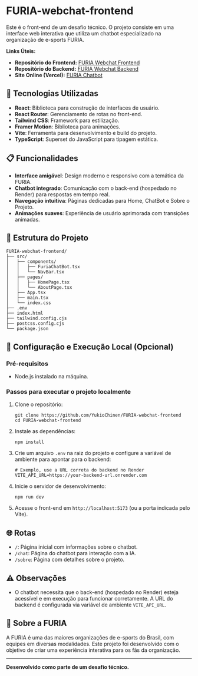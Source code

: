 # FURIA-webchat-frontend

Este é o front-end de um desafio técnico. O projeto consiste em uma interface web interativa que utiliza um chatbot especializado na organização de e-sports FURIA.

**Links Úteis:**
- **Repositório do Frontend:** [FURIA Webchat Frontend](https://github.com/YukioChinen/FURIA-webchat-frontend)
- **Repositório do Backend:** [FURIA Webchat Backend](https://github.com/YukioChinen/FURIA-webchat-backend)
- **Site Online (Vercel):** [FURIA Chatbot](https://furia-webchat-frontend.vercel.app/)

## 🚀 Tecnologias Utilizadas

- **React**: Biblioteca para construção de interfaces de usuário.
- **React Router**: Gerenciamento de rotas no front-end.
- **Tailwind CSS**: Framework para estilização.
- **Framer Motion**: Biblioteca para animações.
- **Vite**: Ferramenta para desenvolvimento e build do projeto.
- **TypeScript**: Superset do JavaScript para tipagem estática.

## 📋 Funcionalidades

- **Interface amigável**: Design moderno e responsivo com a temática da FURIA.
- **Chatbot integrado**: Comunicação com o back-end (hospedado no Render) para respostas em tempo real.
- **Navegação intuitiva**: Páginas dedicadas para Home, ChatBot e Sobre o Projeto.
- **Animações suaves**: Experiência de usuário aprimorada com transições animadas.

## 📂 Estrutura do Projeto
```
FURIA-webchat-frontend/
├── src/
│   ├── components/
│   │   ├── FuriaChatBot.tsx
│   │   └── NavBar.tsx
│   ├── pages/
│   │   ├── HomePage.tsx
│   │   └── AboutPage.tsx
│   ├── App.tsx
│   ├── main.tsx
│   └── index.css
├── .env
├── index.html
├── tailwind.config.cjs
├── postcss.config.cjs
└── package.json
```

## 🔧 Configuração e Execução Local (Opcional)

### Pré-requisitos

- Node.js instalado na máquina.

### Passos para executar o projeto localmente

1. Clone o repositório:
   ```
   git clone https://github.com/YukioChinen/FURIA-webchat-frontend
   cd FURIA-webchat-frontend
   ```

2. Instale as dependências:
   ```
   npm install
   ```

3. Crie um arquivo `.env` na raiz do projeto e configure a variável de ambiente para apontar para o backend:
   ```
   # Exemplo, use a URL correta do backend no Render
   VITE_API_URL=https://your-backend-url.onrender.com 
   ```

4. Inicie o servidor de desenvolvimento:
   ```
   npm run dev
   ```

5. Acesse o front-end em `http://localhost:5173` (ou a porta indicada pelo Vite).

## 🌐 Rotas

- `/`: Página inicial com informações sobre o chatbot.
- `/chat`: Página do chatbot para interação com a IA.
- `/sobre`: Página com detalhes sobre o projeto.

## ⚠️ Observações

- O chatbot necessita que o back-end (hospedado no Render) esteja acessível e em execução para funcionar corretamente. A URL do backend é configurada via variável de ambiente `VITE_API_URL`.

## 🖤 Sobre a FURIA

A FURIA é uma das maiores organizações de e-sports do Brasil, com equipes em diversas modalidades. Este projeto foi desenvolvido com o objetivo de criar uma experiência interativa para os fãs da organização.

---

**Desenvolvido como parte de um desafio técnico.**
